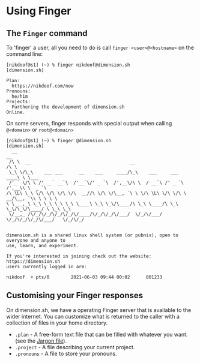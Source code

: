 # Using Finger

## The `Finger` command

To 'finger' a user, all you need to do is call `finger <user>@<hostname>` on the command line:

```
[nikdoof@s1] (~) % finger nikdoof@dimension.sh
[dimension.sh]

Plan:
  https://nikdoof.com/now
Pronouns:
  he/him
Projects:
  Furthering the development of dimension.sh
Online.
```

On some servers, finger responds with special output when calling `@<domain>` or `root@<domain>`

```
[nikdoof@s1] (~) % finger @dimension.sh
[dimension.sh]
  __                                                                          __
 /\ \  __                                     __                             /\ \
 \_\ \/\_\    ___ ___      __    ___     ____/\_\    ___     ___         ____\ \ \___
 /'_` \/\ \ /' __` __`\  /'__`\/' _ `\  /',__\/\ \  / __`\ /' _ `\      /',__\\ \  _ `\
/\ \L\ \ \ \/\ \/\ \/\ \/\  __//\ \/\ \/\__, `\ \ \/\ \L\ \/\ \/\ \  __/\__, `\\ \ \ \ \
\ \___,_\ \_\ \_\ \_\ \_\ \____\ \_\ \_\/\____/\ \_\ \____/\ \_\ \_\/\_\/\____/ \ \_\ \_\
 \/__,_ /\/_/\/_/\/_/\/_/\/____/\/_/\/_/\/___/  \/_/\/___/  \/_/\/_/\/_/\/___/   \/_/\/_/


dimension.sh is a shared linux shell system (or pubnix), open to everyone and anyone to
use, learn, and experiment.

If you're interested in joining check out the website: https://dimension.sh
users currently logged in are:

nikdoof  + pts/0        2021-06-03 09:44 00:02      801233
```

## Customising your Finger responses

On dimension.sh, we have a operating Finger server that is available to the wider internet. You can customize what is returned to the caller with a collection of files in your home directory.

* `.plan` - A free-form text file that can be filled with whatever you want. (see the [Jargon file](http://www.catb.org/jargon/html/P/plan-file.html)).
* `.project` - A file describing your current project.
* `.pronouns` - A file to store your pronouns.


